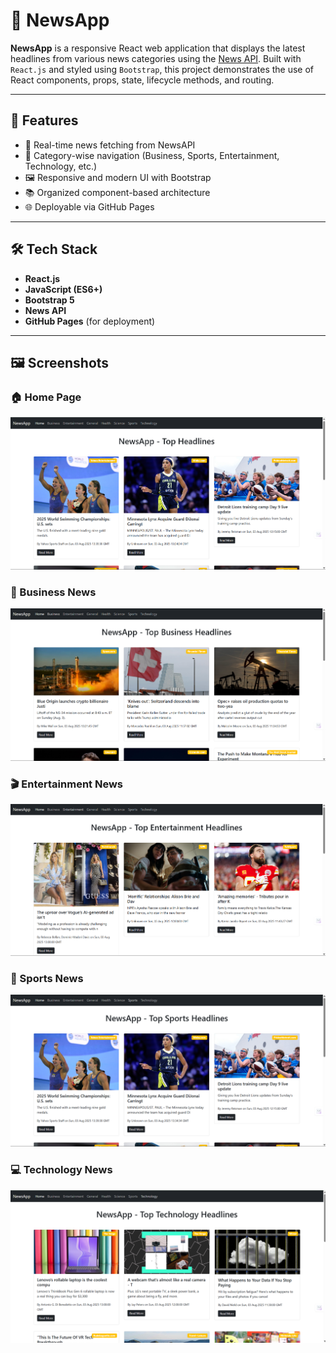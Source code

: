 # 📰 NewsApp

**NewsApp** is a responsive React web application that displays the latest headlines from various news categories using the [News API](https://newsapi.org/). Built with `React.js` and styled using `Bootstrap`, this project demonstrates the use of React components, props, state, lifecycle methods, and routing.

---

## 📌 Features

- 🔄 Real-time news fetching from NewsAPI
- 📂 Category-wise navigation (Business, Sports, Entertainment, Technology, etc.)
- 🖼️ Responsive and modern UI with Bootstrap
- 📚 Organized component-based architecture
- 🌐 Deployable via GitHub Pages

---

## 🛠️ Tech Stack

- **React.js**
- **JavaScript (ES6+)**
- **Bootstrap 5**
- **News API**
- **GitHub Pages** (for deployment)

---

## 🖼️ Screenshots


### 🏠 Home Page  
![Home](./src/components/images/home.png)

### 💼 Business News  
![Business](./src/components/images/bussiness.png)

### 🎬 Entertainment News  
![Entertainment](./src/components/images/entertainment.png)

### 🏏 Sports News  
![Sports](./src/components/images/sports.png)

### 💻 Technology News  
![Technology](./src/components/images/technology.png)



